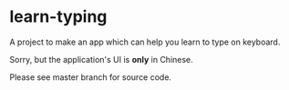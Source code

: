 # learn-typing
A project to make an app which can help you learn to type on keyboard.

Sorry, but the application's UI is **only** in Chinese.


Please see master branch for source code.
